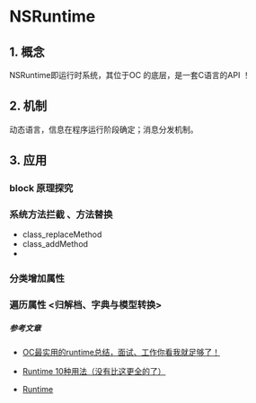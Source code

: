 # NSRuntime

## 1. 概念
 NSRuntime即运行时系统，其位于OC 的底层，是一套C语言的API ！

## 2. 机制
动态语言，信息在程序运行阶段确定；消息分发机制。

## 3. 应用

### block 原理探究



### 系统方法拦截 、方法替换

* class_replaceMethod
* class_addMethod
* 



### 分类增加属性




### 遍历属性 <归解档、字典与模型转换>




##### 参考文章

* [OC最实用的runtime总结，面试、工作你看我就足够了！](http://www.jianshu.com/p/ab966e8a82e2)

* [Runtime 10种用法（没有比这更全的了）](http://www.jianshu.com/p/3182646001d1)

* [Runtime](http://www.jianshu.com/bookmarks)
